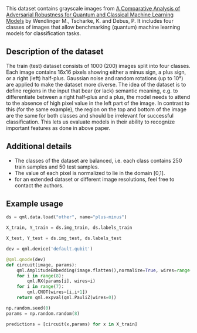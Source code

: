 This dataset contains grayscale images from [A Comparative Analysis of Adversarial Robustness for Quantum and Classical Machine Learning Models](https://arxiv.org/abs/2404.16154) by Wendlinger M., Tscharke, K. and Debus, P. It includes four classes of images that allow benchmarking (quantum) machine learning models for classification tasks.

## Description of the dataset

The train (test) dataset consists of 1000 (200) images split into four classes. Each image contains 16x16 pixels showing either a minus sign, a plus sign, or a right (left) half-plus. Gaussian noise and random rotations (up to 10°) are applied to make the dataset more diverse. The idea of the dataset is to define regions in the input that bear (or lack) semantic meaning, e.g. to differentiate between a right half-plus and a plus, the model needs to attend to the absence of high pixel value in the left part of the image. In contrast to this (for the same example), the region on the top and bottom of the image are the same for both classes and should be irrelevant for successful classification. This lets us evaluate models in their ability to recognize important features as done in above paper.

## Additional details

+ The classes of the dataset are balanced, i.e. each class contains 250 train samples and 50 test samples.
+ The value of each pixel is normalized to lie in the domain [0,1].
+ for an extended dataset or different image resolutions, feel free to contact the authors.

## Example usage

```python
ds = qml.data.load("other", name="plus-minus")

X_train, Y_train = ds.img_train, ds.labels_train

X_test, Y_test = ds.img_test, ds.labels_test

dev = qml.device('default.qubit')

@qml.qnode(dev)
def circuit(image, params):
    qml.AmplitudeEmbedding(image.flatten(),normalize=True, wires=range(8))
    for i in range(8):
        qml.RX(params[i], wires=i)
    for i in range(7):
        qml.CNOT(wires=[i,i+1])
    return qml.expval(qml.PauliZ(wires=0))

np.random.seed(0)
params = np.random.random(8)

predictions = [circuit(x,params) for x in X_train]
```